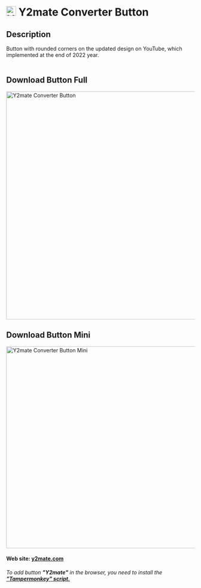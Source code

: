 # <img style="width:26px; height:26px;" src="https://github.com/Li-Deheng/y2mate-converter-button-mini/blob/main/y2mate.png" alt="Y2mate"> Y2mate Converter Button

## Description 
Button with rounded corners on the updated design on YouTube, which implemented at the end of 2022 year.
<br><br>

## Download Button Full
<img width="610" alt="Y2mate Converter Button" src="https://user-images.githubusercontent.com/48417413/206885700-435eaf20-ad9b-4ff6-ae09-567d4e915880.png">

## Download Button Mini
<img width="540" alt="Y2mate Converter Button Mini" src="https://user-images.githubusercontent.com/48417413/206885705-06146adc-993a-4a28-8f60-21441fbd281d.png">

#### Web site: [**y2mate.com**][1]

###### To add button **"Y2mate"** in the browser, you need to install the [**"Tampermonkey" script.**][2]

[1]: https://www.scip.ch/en/?labs.20140515
[2]: https://chrome.google.com/webstore/detail/tampermonkey/dhdgffkkebhmkfjojejmpbldmpobfkfo?hl=en
